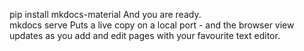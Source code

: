  pip install mkdocs-material
And you are ready.  
   mkdocs serve
Puts a live copy on a local port - and the browser view updates as you add and edit pages with your favourite text editor.
